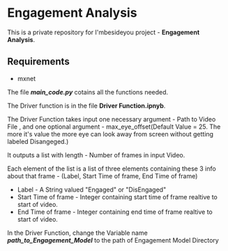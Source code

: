 # Engagement Analysis
This is a private repository for I'mbesideyou project - **Engagement Analysis**.

## Requirements
* mxnet

The file ***main_code.py*** cotains all the functions needed.

The Driver function is in the file **Driver Function.ipnyb**.

The Driver Function takes input one necessary argument - Path to Video File , and one optional argument - max_eye_offset(Default Value = 25. The more it's value the more eye can look away from screen without getting labeled Disangeged.)

It outputs a list with length - Number of frames in input Video.

Each element of the list is a list of three elements containing these 3 info about that frame - (Label, Start Time of frame, End Time of frame)

* Label - A String valued "Engaged" or "DisEngaged"
* Start Time of frame - Integer containing start time of frame realtive to start of video.
* End Time of frame - Integer containing end time of frame realtive to start of video.

In the Driver Function, change the Variable name ***path_to_Engagement_Model*** to the path of Engagement Model Directory
